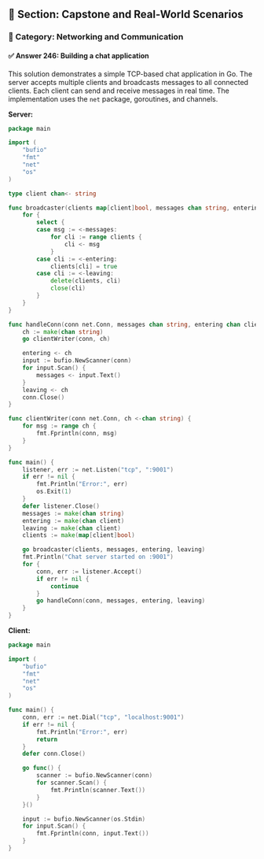 ## 📘 Section: Capstone and Real-World Scenarios  
### 🔹 Category: Networking and Communication  
#### ✅ Answer 246: Building a chat application

This solution demonstrates a simple TCP-based chat application in Go. The server accepts multiple clients and broadcasts messages to all connected clients. Each client can send and receive messages in real time. The implementation uses the `net` package, goroutines, and channels.

**Server:**
```go
package main

import (
    "bufio"
    "fmt"
    "net"
    "os"
)

type client chan<- string

func broadcaster(clients map[client]bool, messages chan string, entering chan client, leaving chan client) {
    for {
        select {
        case msg := <-messages:
            for cli := range clients {
                cli <- msg
            }
        case cli := <-entering:
            clients[cli] = true
        case cli := <-leaving:
            delete(clients, cli)
            close(cli)
        }
    }
}

func handleConn(conn net.Conn, messages chan string, entering chan client, leaving chan client) {
    ch := make(chan string)
    go clientWriter(conn, ch)

    entering <- ch
    input := bufio.NewScanner(conn)
    for input.Scan() {
        messages <- input.Text()
    }
    leaving <- ch
    conn.Close()
}

func clientWriter(conn net.Conn, ch <-chan string) {
    for msg := range ch {
        fmt.Fprintln(conn, msg)
    }
}

func main() {
    listener, err := net.Listen("tcp", ":9001")
    if err != nil {
        fmt.Println("Error:", err)
        os.Exit(1)
    }
    defer listener.Close()
    messages := make(chan string)
    entering := make(chan client)
    leaving := make(chan client)
    clients := make(map[client]bool)

    go broadcaster(clients, messages, entering, leaving)
    fmt.Println("Chat server started on :9001")
    for {
        conn, err := listener.Accept()
        if err != nil {
            continue
        }
        go handleConn(conn, messages, entering, leaving)
    }
}
```

**Client:**
```go
package main

import (
    "bufio"
    "fmt"
    "net"
    "os"
)

func main() {
    conn, err := net.Dial("tcp", "localhost:9001")
    if err != nil {
        fmt.Println("Error:", err)
        return
    }
    defer conn.Close()

    go func() {
        scanner := bufio.NewScanner(conn)
        for scanner.Scan() {
            fmt.Println(scanner.Text())
        }
    }()

    input := bufio.NewScanner(os.Stdin)
    for input.Scan() {
        fmt.Fprintln(conn, input.Text())
    }
}
```
